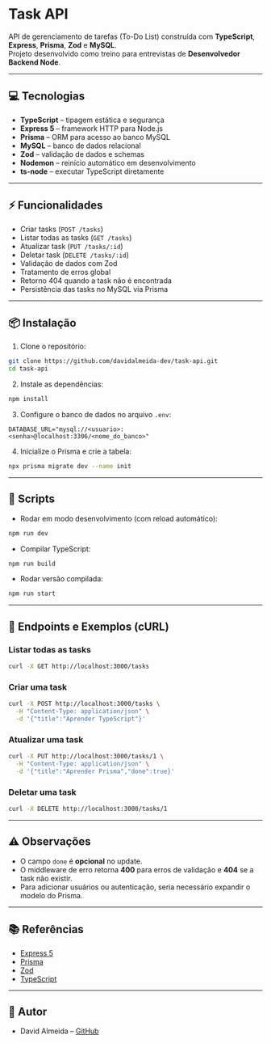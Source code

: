 # Task API

API de gerenciamento de tarefas (To-Do List) construída com **TypeScript**, **Express**, **Prisma**, **Zod** e **MySQL**.  
Projeto desenvolvido como treino para entrevistas de **Desenvolvedor Backend Node**.

---

## 💻 Tecnologias

- **TypeScript** – tipagem estática e segurança
- **Express 5** – framework HTTP para Node.js
- **Prisma** – ORM para acesso ao banco MySQL
- **MySQL** – banco de dados relacional
- **Zod** – validação de dados e schemas
- **Nodemon** – reinício automático em desenvolvimento
- **ts-node** – executar TypeScript diretamente

---

## ⚡ Funcionalidades

- Criar tasks (`POST /tasks`)
- Listar todas as tasks (`GET /tasks`)
- Atualizar task (`PUT /tasks/:id`)
- Deletar task (`DELETE /tasks/:id`)
- Validação de dados com Zod
- Tratamento de erros global
- Retorno 404 quando a task não é encontrada
- Persistência das tasks no MySQL via Prisma

---

## 📦 Instalação

1. Clone o repositório:

```bash
git clone https://github.com/davidalmeida-dev/task-api.git
cd task-api
```

2. Instale as dependências:

```bash
npm install
```

3. Configure o banco de dados no arquivo `.env`:

```env
DATABASE_URL="mysql://<usuario>:<senha>@localhost:3306/<nome_do_banco>"
```

4. Inicialize o Prisma e crie a tabela:

```bash
npx prisma migrate dev --name init
```

---

## 🚀 Scripts

- Rodar em modo desenvolvimento (com reload automático):

```bash
npm run dev
```

- Compilar TypeScript:

```bash
npm run build
```

- Rodar versão compilada:

```bash
npm run start
```

---

## 📝 Endpoints e Exemplos (cURL)

### Listar todas as tasks
```bash
curl -X GET http://localhost:3000/tasks
```

### Criar uma task
```bash
curl -X POST http://localhost:3000/tasks \
  -H "Content-Type: application/json" \
  -d '{"title":"Aprender TypeScript"}'
```

### Atualizar uma task
```bash
curl -X PUT http://localhost:3000/tasks/1 \
  -H "Content-Type: application/json" \
  -d '{"title":"Aprender Prisma","done":true}'
```

### Deletar uma task
```bash
curl -X DELETE http://localhost:3000/tasks/1
```

---

## ⚠️ Observações

- O campo `done` é **opcional** no update.  
- O middleware de erro retorna **400** para erros de validação e **404** se a task não existir.  
- Para adicionar usuários ou autenticação, seria necessário expandir o modelo do Prisma.  

---

## 📚 Referências

- [Express 5](https://expressjs.com/)  
- [Prisma](https://www.prisma.io/)  
- [Zod](https://zod.dev/)  
- [TypeScript](https://www.typescriptlang.org/)  

---

## 👤 Autor

- David Almeida – [GitHub](https://github.com/davidalmeida-dev)

